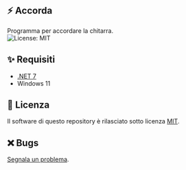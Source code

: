 ## ⚡ Accorda
Programma per accordare la chitarra.  
![License: MIT](https://img.shields.io/badge/License-MIT-green.svg)

## ✨ Requisiti
- [.NET 7](https://dotnet.microsoft.com/en-us/download/dotnet/7.0) 
- Windows 11

## 📖 Licenza
Il software di questo repository è rilasciato sotto licenza [MIT](https://github.com/gpicchiarelli/accorda/blob/main/LICENSE).

## ❌ Bugs
[Segnala un problema](https://github.com/gpicchiarelli/accorda/issues).
